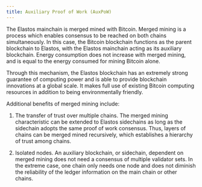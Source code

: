 ```yaml
---
title: Auxiliary Proof of Work (AuxPoW)
---
```


The Elastos mainchain is merged mined with Bitcoin. Merged mining is a process which enables consensus to be reached on both chains simultaneously. In this case, the Bitcoin blockchain functions as the parent blockchain to Elastos, with the Elastos mainchain acting as its auxiliary blockchain. Energy consumption does not increase with merged mining, and is equal to the energy consumed for mining Bitcoin alone.

Through this mechanism, the Elastos blockchain has an extremely strong guarantee of computing power and is able to provide blockchain innovations at a global scale. It makes full use of existing Bitcoin computing resources in addition to being environmentally friendly.

Additional benefits of merged mining include:

1. The transfer of trust over multiple chains. The merged mining characteristic can be extended to Elastos sidechains as long as the sidechain adopts the same proof of work consensus. Thus, layers of chains can be merged mined recursively, which establishes a hierarchy of trust among chains.

2. Isolated nodes. An auxiliary blockchain, or sidechain, dependent on merged mining does not need a consensus of multiple validator sets. In the extreme case, one chain only needs one node and does not diminish the reliability of the ledger information on the main chain or other chains.
